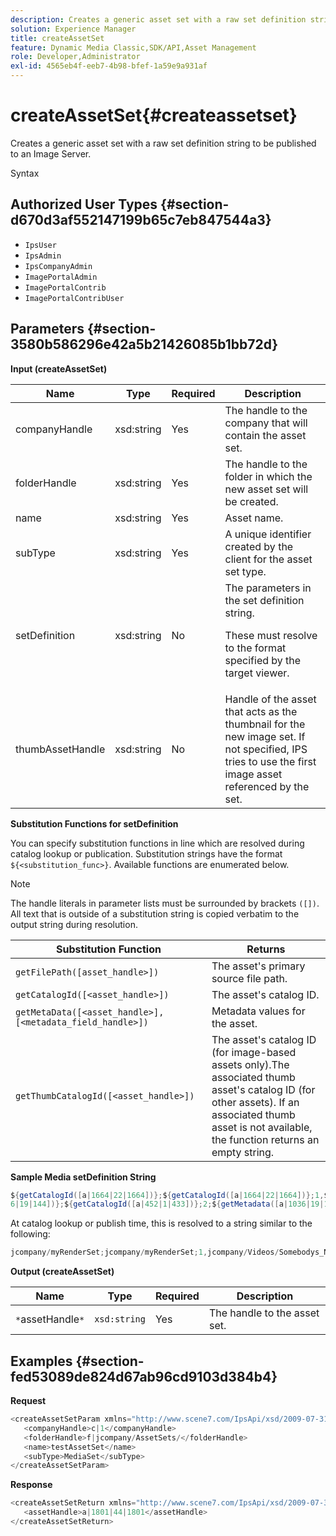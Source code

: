 ```yaml
---
description: Creates a generic asset set with a raw set definition string to be published to an Image Server.
solution: Experience Manager
title: createAssetSet
feature: Dynamic Media Classic,SDK/API,Asset Management
role: Developer,Administrator
exl-id: 4565eb4f-eeb7-4b98-bfef-1a59e9a931af
---
```

# createAssetSet{#createassetset}

Creates a generic asset set with a raw set definition string to be published to an Image Server.

 Syntax 

## Authorized User Types {#section-d670d3af552147199b65c7eb847544a3}

* `IpsUser` 
* `IpsAdmin` 
* `IpsCompanyAdmin` 
* `ImagePortalAdmin` 
* `ImagePortalContrib` 
* `ImagePortalContribUser`

## Parameters {#section-3580b586296e42a5b21426085b1bb72d}

**Input (createAssetSet)** 

<table id="table_2C70C33A127242FC828FCD8EC852E1EC"> 
 <thead> 
  <tr> 
   <th colname="col1" class="entry"> Name </th> 
   <th colname="col2" class="entry"> Type </th> 
   <th colname="col3" class="entry"> Required </th> 
   <th colname="col4" class="entry"> Description </th> 
  </tr> 
 </thead>
 <tbody> 
  <tr> 
   <td colname="col1"> <span class="codeph"> <span class="varname"> companyHandle </span> </span> </td> 
   <td colname="col2"> <span class="codeph"> xsd:string </span> </td> 
   <td colname="col3"> Yes </td> 
   <td colname="col4"> The handle to the company that will contain the asset set. </td> 
  </tr> 
  <tr> 
   <td colname="col1"> <span class="codeph"> <span class="varname"> folderHandle </span> </span> </td> 
   <td colname="col2"> <span class="codeph"> xsd:string </span> </td> 
   <td colname="col3"> Yes </td> 
   <td colname="col4"> The handle to the folder in which the new asset set will be created. </td> 
  </tr> 
  <tr> 
   <td colname="col1"> <span class="codeph"> <span class="varname"> name </span> </span> </td> 
   <td colname="col2"> <span class="codeph"> xsd:string </span> </td> 
   <td colname="col3"> Yes </td> 
   <td colname="col4"> Asset name. </td> 
  </tr> 
  <tr> 
   <td colname="col1"> <span class="codeph"> <span class="varname"> subType </span> </span> </td> 
   <td colname="col2"> <span class="codeph"> xsd:string </span> </td> 
   <td colname="col3"> Yes </td> 
   <td colname="col4"> A unique identifier created by the client for the asset set type. </td> 
  </tr> 
  <tr> 
   <td colname="col1"> <span class="codeph"> <span class="varname"> setDefinition </span> </span> </td> 
   <td colname="col2"> <span class="codeph"> xsd:string </span> </td> 
   <td colname="col3"> No </td> 
   <td colname="col4"> The parameters in the set definition string. <p>These must resolve to the format specified by the target viewer. </p> </td> 
  </tr> 
  <tr> 
   <td colname="col1"> <span class="codeph"> <span class="varname"> thumbAssetHandle </span> </span> </td> 
   <td colname="col2"> <span class="codeph"> xsd:string </span> </td> 
   <td colname="col3"> No </td> 
   <td colname="col4"> Handle of the asset that acts as the thumbnail for the new image set. If not specified, IPS tries to use the first image asset referenced by the set. </td> 
  </tr> 
 </tbody> 
</table>

**Substitution Functions for setDefinition**

You can specify substitution functions in line which are resolved during catalog lookup or publication. Substitution strings have the format `${<substitution_func>}`. Available functions are enumerated below. 

>[!NOTE]
>
>The handle literals in parameter lists must be surrounded by brackets `([])`. All text that is outside of a substitution string is copied verbatim to the output string during resolution.

|  **Substitution Function** | **Returns** |
|---|---|
|  `getFilePath([asset_handle>])`  | The asset's primary source file path.  |
|  `getCatalogId([<asset_handle>])`  | The asset's catalog ID.  |
|  `getMetaData([<asset_handle>], [<metadata_field_handle>])`  | Metadata values for the asset.  |
|  `getThumbCatalogId([<asset_handle>])`  | The asset's catalog ID (for image-based assets only).The associated thumb asset's catalog ID (for other assets). If an associated thumb asset is not available, the function returns an empty string.  |

**Sample Media setDefinition String** 

```java
${getCatalogId([a|1664|22|1664])};${getCatalogId([a|1664|22|1664])};1,${getFilePath([a|103 
6|19|144])};${getCatalogId([a|452|1|433])};2;${getMetadata([a|1036|19|144], [m|1|ASSET|SharedDateField])} 

```

At catalog lookup or publish time, this is resolved to a string similar to the following: 

```java
jcompany/myRenderSet;jcompany/myRenderSet;1,jcompany/Videos/Somebodys_N08275_flv.flv;jcomp any/myimg-1;2;20090703 10:05:53
```

**Output (createAssetSet)** 

|  Name  | Type  | Required  | Description  |
|---|---|---|---|
|  `*`assetHandle`*`  | `xsd:string`  | Yes  | The handle to the asset set.  |

## Examples {#section-fed53089de824d67ab96cd9103d384b4}

**Request** 

```java
<createAssetSetParam xmlns="http://www.scene7.com/IpsApi/xsd/2009-07-31"> 
   <companyHandle>c|1</companyHandle> 
   <folderHandle>f|jcompany/AssetSets/</folderHandle> 
   <name>testAssetSet</name> 
   <subType>MediaSet</subType> 
</createAssetSetParam>
```

**Response** 

```java
<createAssetSetReturn xmlns="http://www.scene7.com/IpsApi/xsd/2009-07-31"> 
   <assetHandle>a|1801|44|1801</assetHandle> 
</createAssetSetReturn>
```
